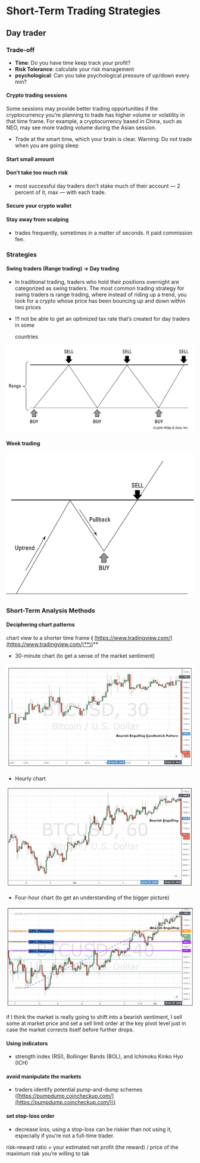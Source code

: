 # Short-Term Trading Strategies

## Day trader

### Trade-off

* **Time**: Do you have time keep track your profit?
* **Risk Tolerance**: calculate your risk management
* **psychological**: Can you take psychological pressure of up/down every min?

#### Crypto trading sessions

Some sessions may provide better trading opportunities if the cryptocurrency you’re planning to trade has higher volume or volatility in that time frame. For example, a cryptocurrency based in China, such as NEO, may see more trading volume during the Asian session.

* Trade at the smart time, which your brain is clear. Warning: Do not trade when you are going sleep

#### Start small amount

#### Don’t take too much risk

* most successful day traders don’t stake much of their account — 2 percent of it, max — with each trade.

#### Secure your crypto wallet

#### Stay away from scalping

* trades frequently, sometimes in a matter of seconds. It paid commission fee.

### Strategies

#### Swing traders \(Range trading\) -&gt; Day trading

* In traditional trading, traders who hold their positions overnight are categorized as swing traders. The most common trading strategy for swing traders is range trading, where instead of riding up a trend, you look for a crypto whose price has been bouncing up and down within two prices
* !!! not be able to get an optimized tax rate that’s created for day traders in some

  countries

![](.gitbook/assets/image%20%287%29.png)

#### Week trading

![](.gitbook/assets/image%20%2810%29.png)

### Short-Term Analysis Methods

#### Deciphering chart patterns

chart view to a shorter time frame **\(** [https://www.tradingview.com/](https://www.tradingview.com/)**\)**

* 30-minute chart \(to get a sense of the market sentiment\)

![](.gitbook/assets/image%20%2811%29.png)

* Hourly chart

![](.gitbook/assets/image%20%289%29.png)

* Four-hour chart \(to get an understanding of the bigger picture\)

![](.gitbook/assets/image%20%286%29.png)

if I think the market is really going to shift into a bearish sentiment, I sell some at market price and set a sell limit order at the key pivot level just in case the market corrects itself before further drops.

#### Using indicators

* strength index \(RSI\), Bollinger Bands \(BOL\), and Ichimoku Kinko Hyo \(ICH\)

#### avoid manipulate the markets

* traders identify potential pump-and-dump schemes \([https://pumpdump.coincheckup.com/](https://pumpdump.coincheckup.com/)\)

#### set stop-loss order

* decrease loss, using a stop-loss can be riskier than not using it, especially if you’re not a full-time trader.

risk-reward ratio = your estimated net profit \(the reward\) / price of the maximum risk you’re willing to tak

